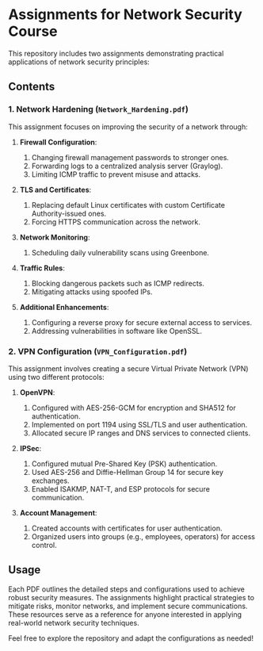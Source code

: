 # Assignments for Network Security Course

This repository includes two assignments demonstrating practical applications of network security principles:

## Contents

### 1. **Network Hardening** (`Network_Hardening.pdf`)  
This assignment focuses on improving the security of a network through:

1. **Firewall Configuration**:  
   1. Changing firewall management passwords to stronger ones.  
   2. Forwarding logs to a centralized analysis server (Graylog).  
   3. Limiting ICMP traffic to prevent misuse and attacks.  

2. **TLS and Certificates**:  
   1. Replacing default Linux certificates with custom Certificate Authority-issued ones.  
   2. Forcing HTTPS communication across the network.  

3. **Network Monitoring**:  
   1. Scheduling daily vulnerability scans using Greenbone.  

4. **Traffic Rules**:  
   1. Blocking dangerous packets such as ICMP redirects.  
   2. Mitigating attacks using spoofed IPs.  

5. **Additional Enhancements**:  
   1. Configuring a reverse proxy for secure external access to services.  
   2. Addressing vulnerabilities in software like OpenSSL.  

### 2. **VPN Configuration** (`VPN_Configuration.pdf`)  
This assignment involves creating a secure Virtual Private Network (VPN) using two different protocols:

1. **OpenVPN**:  
   1. Configured with AES-256-GCM for encryption and SHA512 for authentication.  
   2. Implemented on port 1194 using SSL/TLS and user authentication.  
   3. Allocated secure IP ranges and DNS services to connected clients.  

2. **IPSec**:  
   1. Configured mutual Pre-Shared Key (PSK) authentication.  
   2. Used AES-256 and Diffie-Hellman Group 14 for secure key exchanges.  
   3. Enabled ISAKMP, NAT-T, and ESP protocols for secure communication.  

3. **Account Management**:  
   1. Created accounts with certificates for user authentication.  
   2. Organized users into groups (e.g., employees, operators) for access control.  

## Usage  
Each PDF outlines the detailed steps and configurations used to achieve robust security measures. The assignments highlight practical strategies to mitigate risks, monitor networks, and implement secure communications. These resources serve as a reference for anyone interested in applying real-world network security techniques.  

Feel free to explore the repository and adapt the configurations as needed!  
